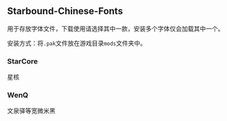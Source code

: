 ## Starbound-Chinese-Fonts

用于存放字体文件，下载使用请选择其中一款，安装多个字体仅会加载其中一个。

安装方式：将`.pak`文件放在游戏目录`mods`文件夹中。

### StarCore

星核

### WenQ

文泉驿等宽微米黑
